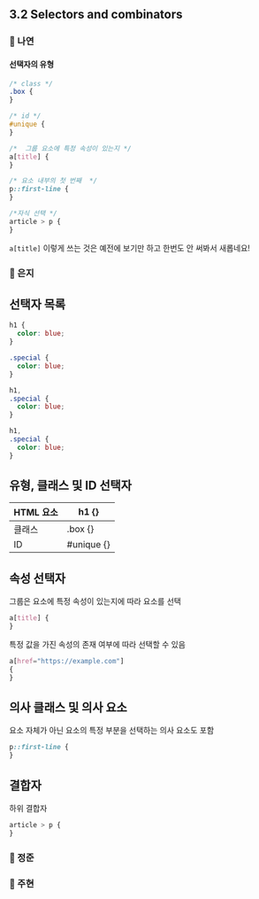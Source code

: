 ## 3.2 Selectors and combinators

### 📝 나연

#### 선택자의 유형

```css
/* class */
.box {
}

/* id */
#unique {
}

/*  그룹 요소에 특정 속성이 있는지 */
a[title] {
}

/* 요소 내부의 첫 번째  */
p::first-line {
}

/*자식 선택 */
article > p {
}
```

`a[title]` 이렇게 쓰는 것은 예전에 보기만 하고 한번도 안 써봐서 새롭네요!

### 📝 은지

## 선택자 목록

```css
h1 {
  color: blue;
}

.special {
  color: blue;
}
```

```css
h1,
.special {
  color: blue;
}
```

```css
h1,
.special {
  color: blue;
}
```

## 유형, 클래스 및 ID 선택자

| HTML 요소 | h1 {}      |
| --------- | ---------- |
| 클래스    | .box {}    |
| ID        | #unique {} |

## 속성 선택자

그룹은 요소에 특정 속성이 있는지에 따라 요소를 선택

```css
a[title] {
}
```

특정 값을 가진 속성의 존재 여부에 따라 선택할 수 있음

```css
a[href="https://example.com"]
{
}
```

## 의사 클래스 및 의사 요소

요소 자체가 아닌 요소의 특정 부분을 선택하는 의사 요소도 포함

```css
p::first-line {
}
```

## 결합자

하위 결합자

```css
article > p {
}
```

### 📝 정준

### 📝 주현
